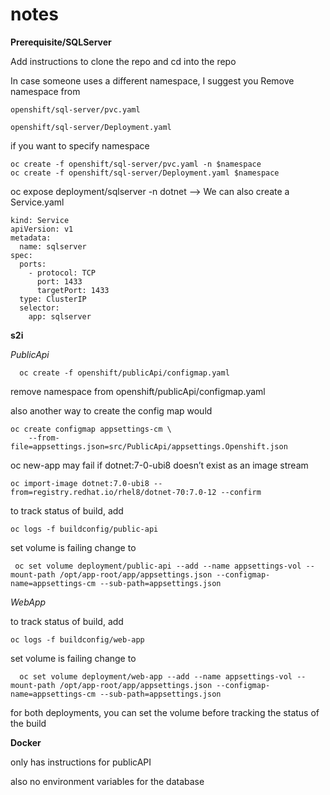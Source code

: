 # notes

**Prerequisite/SQLServer**

Add instructions to clone the repo and cd into the repo

In case someone uses a different namespace, I suggest you Remove namespace from

```
openshift/sql-server/pvc.yaml

openshift/sql-server/Deployment.yaml
```

if you want to specify namespace
```
oc create -f openshift/sql-server/pvc.yaml -n $namespace
oc create -f openshift/sql-server/Deployment.yaml $namespace
```

oc expose deployment/sqlserver -n dotnet —> We can also create a Service.yaml
```
kind: Service
apiVersion: v1
metadata:
  name: sqlserver
spec:
  ports:
    - protocol: TCP
      port: 1433
      targetPort: 1433
  type: ClusterIP
  selector:
    app: sqlserver
```
**s2i**

*PublicApi*

  ```  oc create -f openshift/publicApi/configmap.yaml```

remove namespace from openshift/publicApi/configmap.yaml

also another way to create the config map would
```
oc create configmap appsettings-cm \
    --from-file=appsettings.json=src/PublicApi/appsettings.Openshift.json
```
oc new-app may fail if dotnet:7-0-ubi8 doesn’t exist as an image stream
```
oc import-image dotnet:7.0-ubi8 --from=registry.redhat.io/rhel8/dotnet-70:7.0-12 --confirm
```
to track status of build, add
```
oc logs -f buildconfig/public-api
```
set volume is failing change to
```
 oc set volume deployment/public-api --add --name appsettings-vol --mount-path /opt/app-root/app/appsettings.json --configmap-name=appsettings-cm --sub-path=appsettings.json
```
*WebApp*

to track status of build, add

```
oc logs -f buildconfig/web-app
```

set volume is failing change to
```
  oc set volume deployment/web-app --add --name appsettings-vol --mount-path /opt/app-root/app/appsettings.json --configmap-name=appsettings-cm --sub-path=appsettings.json
```
for both deployments, you can set the volume before tracking the status of the build

**Docker**

only has instructions for publicAPI

also no environment variables for the database
